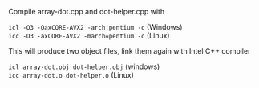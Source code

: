 Compile array-dot.cpp and dot-helper.cpp with

`icl -O3 -QaxCORE-AVX2 -arch:pentium -c` (Windows) <br>
`icc -O3 -axCORE-AVX2 -march=pentium -c` (Linux)

This will produce two object files, link them again with Intel C++ compiler

`icl array-dot.obj dot-helper.obj` (windows) <br>
`icc array-dot.o dot-helper.o` (Linux)
